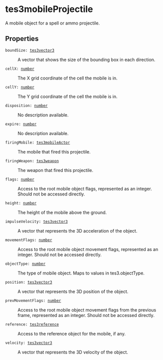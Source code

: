 # tes3mobileProjectile

A mobile object for a spell or ammo projectile.

## Properties

<dl class="describe">
<dt><code class="descname">boundSize: <a href="https://mwse.readthedocs.io/en/latest/lua/type/tes3vector3.html">tes3vector3</a></code></dt>
<dd>

A vector that shows the size of the bounding box in each direction.

</dd>
<dt><code class="descname">cellX: <a href="https://mwse.readthedocs.io/en/latest/lua/type/number.html">number</a></code></dt>
<dd>

The X grid coordinate of the cell the mobile is in.

</dd>
<dt><code class="descname">cellY: <a href="https://mwse.readthedocs.io/en/latest/lua/type/number.html">number</a></code></dt>
<dd>

The Y grid coordinate of the cell the mobile is in.

</dd>
<dt><code class="descname">disposition: <a href="https://mwse.readthedocs.io/en/latest/lua/type/number.html">number</a></code></dt>
<dd>

No description available.

</dd>
<dt><code class="descname">expire: <a href="https://mwse.readthedocs.io/en/latest/lua/type/number.html">number</a></code></dt>
<dd>

No description available.

</dd>
<dt><code class="descname">firingMobile: <a href="https://mwse.readthedocs.io/en/latest/lua/type/tes3mobileActor.html">tes3mobileActor</a></code></dt>
<dd>

The mobile that fired this projectile.

</dd>
<dt><code class="descname">firingWeapon: <a href="https://mwse.readthedocs.io/en/latest/lua/type/tes3weapon.html">tes3weapon</a></code></dt>
<dd>

The weapon that fired this projectile.

</dd>
<dt><code class="descname">flags: <a href="https://mwse.readthedocs.io/en/latest/lua/type/number.html">number</a></code></dt>
<dd>

Access to the root mobile object flags, represented as an integer. Should not be accessed directly.

</dd>
<dt><code class="descname">height: <a href="https://mwse.readthedocs.io/en/latest/lua/type/number.html">number</a></code></dt>
<dd>

The height of the mobile above the ground.

</dd>
<dt><code class="descname">impulseVelocity: <a href="https://mwse.readthedocs.io/en/latest/lua/type/tes3vector3.html">tes3vector3</a></code></dt>
<dd>

A vector that represents the 3D acceleration of the object.

</dd>
<dt><code class="descname">movementFlags: <a href="https://mwse.readthedocs.io/en/latest/lua/type/number.html">number</a></code></dt>
<dd>

Access to the root mobile object movement flags, represented as an integer. Should not be accessed directly.

</dd>
<dt><code class="descname">objectType: <a href="https://mwse.readthedocs.io/en/latest/lua/type/number.html">number</a></code></dt>
<dd>

The type of mobile object. Maps to values in tes3.objectType.

</dd>
<dt><code class="descname">position: <a href="https://mwse.readthedocs.io/en/latest/lua/type/tes3vector3.html">tes3vector3</a></code></dt>
<dd>

A vector that represents the 3D position of the object.

</dd>
<dt><code class="descname">prevMovementFlags: <a href="https://mwse.readthedocs.io/en/latest/lua/type/number.html">number</a></code></dt>
<dd>

Access to the root mobile object movement flags from the previous frame, represented as an integer. Should not be accessed directly.

</dd>
<dt><code class="descname">reference: <a href="https://mwse.readthedocs.io/en/latest/lua/type/tes3reference.html">tes3reference</a></code></dt>
<dd>

Access to the reference object for the mobile, if any.

</dd>
<dt><code class="descname">velocity: <a href="https://mwse.readthedocs.io/en/latest/lua/type/tes3vector3.html">tes3vector3</a></code></dt>
<dd>

A vector that represents the 3D velocity of the object.

</dd>
</dl>

